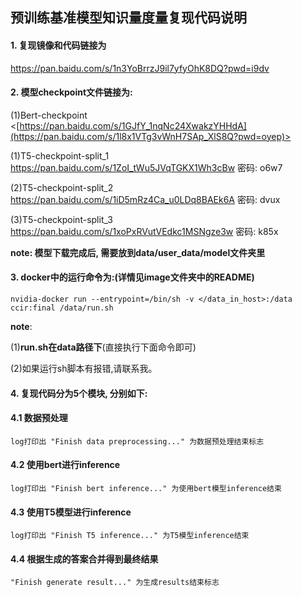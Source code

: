 ## 预训练基准模型知识量度量复现代码说明



#### 1. 复现镜像和代码链接为

<https://pan.baidu.com/s/1n3YoBrrzJ9il7yfyOhK8DQ?pwd=i9dv>
 

#### 2. 模型checkpoint文件链接为: 
(1)Bert-checkpoint
<[https://pan.baidu.com/s/1GJfY_1nqNc24XwakzYHHdA](https://pan.baidu.com/s/1l8x1VTg3vWnH7SAp_XlS8Q?pwd=oyep)>

(1)T5-checkpoint-split_1 <https://pan.baidu.com/s/1ZoI_tWu5JVqTGKX1Wh3cBw> 密码: o6w7


(2)T5-checkpoint-split_2
<https://pan.baidu.com/s/1iD5mRz4Ca_u0LDq8BAEk6A> 
密码: dvux

(3)T5-checkpoint-split_3
<https://pan.baidu.com/s/1xoPxRVutVEdkc1MSNgze3w>
密码: k85x 

**note: 模型下载完成后, 需要放到data/user_data/model文件夹里**



#### 3. docker中的运行命令为:(详情见image文件夹中的README)
```shell
nvidia-docker run --entrypoint=/bin/sh -v </data_in_host>:/data ccir:final /data/run.sh
```

**note**: 

(1)**run.sh在data路径下**(直接执行下面命令即可)

(2)如果运行sh脚本有报错,请联系我。


#### 4. 复现代码分为5个模块, 分别如下:

#### 4.1 数据预处理
```shell
log打印出 "Finish data preprocessing..." 为数据预处理结束标志
```

#### 4.2 使用bert进行inference

```shell
log打印出 "Finish bert inference..." 为使用bert模型inference结束
```


#### 4.3 使用T5模型进行inference
```shell
log打印出 "Finish T5 inference..." 为T5模型inference结束
```

#### 4.4 根据生成的答案合并得到最终结果
```shell
"Finish generate result..." 为生成results结束标志
```

